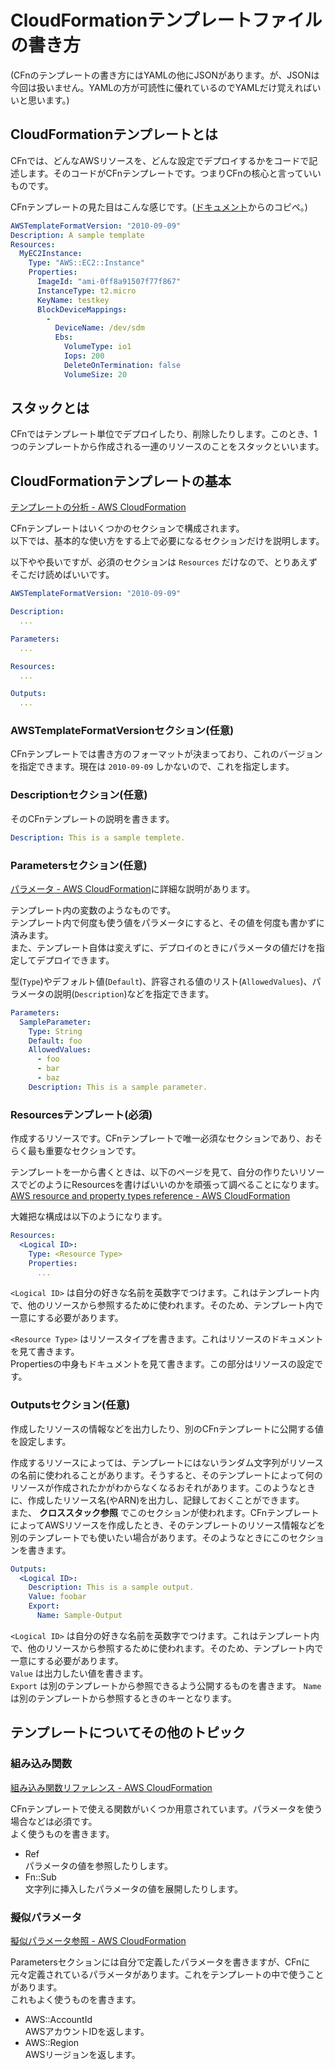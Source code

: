 # CloudFormationテンプレートファイルの書き方

(CFnのテンプレートの書き方にはYAMLの他にJSONがあります。が、JSONは今回は扱いません。YAMLの方が可読性に優れているのでYAMLだけ覚えればいいと思います。)

## CloudFormationテンプレートとは
CFnでは、どんなAWSリソースを、どんな設定でデプロイするかをコードで記述します。そのコードがCFnテンプレートです。つまりCFnの核心と言っていいものです。

CFnテンプレートの見た目はこんな感じです。([ドキュメント](https://docs.aws.amazon.com/ja_jp/AWSCloudFormation/latest/UserGuide/cfn-whatis-concepts.html)からのコピペ。)

```yaml
AWSTemplateFormatVersion: "2010-09-09"
Description: A sample template
Resources:
  MyEC2Instance:
    Type: "AWS::EC2::Instance"
    Properties: 
      ImageId: "ami-0ff8a91507f77f867"
      InstanceType: t2.micro
      KeyName: testkey
      BlockDeviceMappings:
        -
          DeviceName: /dev/sdm
          Ebs:
            VolumeType: io1
            Iops: 200
            DeleteOnTermination: false
            VolumeSize: 20
```

## スタックとは
CFnではテンプレート単位でデプロイしたり、削除したりします。このとき、1つのテンプレートから作成される一連のリソースのことをスタックといいます。

## CloudFormationテンプレートの基本
[テンプレートの分析 - AWS CloudFormation](https://docs.aws.amazon.com/ja_jp/AWSCloudFormation/latest/UserGuide/template-anatomy.html)

CFnテンプレートはいくつかのセクションで構成されます。  
以下では、基本的な使い方をする上で必要になるセクションだけを説明します。

以下やや長いですが、必須のセクションは `Resources` だけなので、とりあえずそこだけ読めばいいです。

```yaml
AWSTemplateFormatVersion: "2010-09-09"

Description:
  ...

Parameters:
  ...

Resources:
  ...

Outputs:
  ...
```

### AWSTemplateFormatVersionセクション(任意)
CFnテンプレートでは書き方のフォーマットが決まっており、これのバージョンを指定できます。現在は `2010-09-09` しかないので、これを指定します。

### Descriptionセクション(任意)
そのCFnテンプレートの説明を書きます。

```yaml
Description: This is a sample templete.
```

### Parametersセクション(任意)
[パラメータ - AWS CloudFormation](https://docs.aws.amazon.com/ja_jp/AWSCloudFormation/latest/UserGuide/parameters-section-structure.html)に詳細な説明があります。

テンプレート内の変数のようなものです。  
テンプレート内で何度も使う値をパラメータにすると、その値を何度も書かずに済みます。  
また、テンプレート自体は変えずに、デプロイのときにパラメータの値だけを指定してデプロイできます。

型(`Type`)やデフォルト値(`Default`)、許容される値のリスト(`AllowedValues`)、パラメータの説明(`Description`)などを指定できます。

```yaml
Parameters:
  SampleParameter:
    Type: String
    Default: foo
    AllowedValues:
      - foo
      - bar
      - baz
    Description: This is a sample parameter.
```

### Resourcesテンプレート(必須)
作成するリソースです。CFnテンプレートで唯一必須なセクションであり、おそらく最も重要なセクションです。

テンプレートを一から書くときは、以下のページを見て、自分の作りたいリソースでどのようにResourcesを書けばいいのかを頑張って調べることになります。  
[AWS resource and property types reference - AWS CloudFormation](https://docs.aws.amazon.com/en_us/AWSCloudFormation/latest/UserGuide/aws-template-resource-type-ref.html)

大雑把な構成は以下のようになります。

```yaml
Resources:
  <Logical ID>:
    Type: <Resource Type>
    Properties: 
      ...
```

`<Logical ID>` は自分の好きな名前を英数字でつけます。これはテンプレート内で、他のリソースから参照するために使われます。そのため、テンプレート内で一意にする必要があります。

`<Resource Type>` はリソースタイプを書きます。これはリソースのドキュメントを見て書きます。  
Propertiesの中身もドキュメントを見て書きます。この部分はリソースの設定です。

### Outputsセクション(任意)
作成したリソースの情報などを出力したり、別のCFnテンプレートに公開する値を設定します。

作成するリソースによっては、テンプレートにはないランダム文字列がリソースの名前に使われることがあります。そうすると、そのテンプレートによって何のリソースが作成されたかがわからなくなるおそれがあります。このようなときに、作成したリソース名(やARN)を出力し、記録しておくことができます。  
また、 **クロススタック参照** でこのセクションが使われます。CFnテンプレートによってAWSリソースを作成したとき、そのテンプレートのリソース情報などを別のテンプレートでも使いたい場合があります。そのようなときにこのセクションを書きます。

```yaml
Outputs:
  <Logical ID>:
    Description: This is a sample output.
    Value: foobar
    Export:
      Name: Sample-Output
```

`<Logical ID>` は自分の好きな名前を英数字でつけます。これはテンプレート内で、他のリソースから参照するために使われます。そのため、テンプレート内で一意にする必要があります。  
`Value` は出力したい値を書きます。  
`Export` は別のテンプレートから参照できるよう公開するものを書きます。 `Name` は別のテンプレートから参照するときのキーとなります。

## テンプレートについてその他のトピック
### 組み込み関数
[組み込み関数リファレンス - AWS CloudFormation](https://docs.aws.amazon.com/ja_jp/AWSCloudFormation/latest/UserGuide/intrinsic-function-reference.html)

CFnテンプレートで使える関数がいくつか用意されています。パラメータを使う場合などは必須です。  
よく使うものを書きます。

- Ref  
  パラメータの値を参照したりします。
- Fn::Sub  
  文字列に挿入したパラメータの値を展開したりします。

### 擬似パラメータ
[擬似パラメータ参照 - AWS CloudFormation](https://docs.aws.amazon.com/ja_jp/AWSCloudFormation/latest/UserGuide/pseudo-parameter-reference.html)

Parametersセクションには自分で定義したパラメータを書きますが、CFnに元々定義されているパラメータがあります。これをテンプレートの中で使うことがあります。  
これもよく使うものを書きます。

- AWS::AccountId  
  AWSアカウントIDを返します。
- AWS::Region  
  AWSリージョンを返します。
